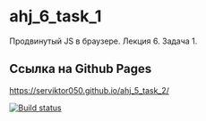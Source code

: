 # ahj_6_task_1
Продвинутый JS в браузере. Лекция 6. Задача 1.

## Ссылка на Github Pages
https://serviktor050.github.io/ahj_5_task_2/

[![Build status](https://ci.appveyor.com/api/projects/status/c4pmd7agshd5nkis?svg=true)](https://ci.appveyor.com/project/serviktor050/ahj-6-task-1)
